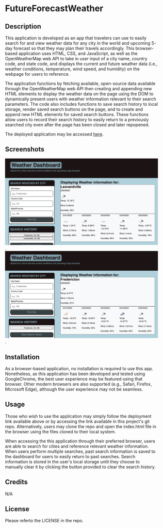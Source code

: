 # FutureForecastWeather

## Description

This application is developed as an app that travelers can use to easily search for and view weather data for any city in the world and upcoming 5-day forecast so that they may plan their travels accordingly. This browser-based application uses HTML, CSS, and JavaScript, as well as the OpenWeatherMap web API to take in user input of a city name, country code, and state code, and displays the current and future weather data (i.e., weather conditions, temperature, wind speed, and humidity) on the webpage for users to reference.

The application functions by fetching available, open-source data available through the OpenWeatherMap web API then creating and appending new HTML elements to display the weather data on the page using the DOM to dynamically present users with weather information relevant to their search parameters. The code also includes functions to save search history to local storage, render saved search buttons on the page, and to create and append new HTML elements for saved search buttons. These functions allow users to record their search history to easily return to a previously searched city even after the page has been closed and later repopened.

The deployed application may be accessed [here](https://pilotguide9897.github.io/FutureForecastWeather/).

## Screenshots

![Login](https://github.com/Pilotguide9897/FutureForecastWeather/blob/main/assets/Forecast%20App%20Screenshots/Screenshot%201.png).
![Login](https://github.com/Pilotguide9897/FutureForecastWeather/blob/main/assets/Forecast%20App%20Screenshots/Screenshot%202.png).

## Installation

As a browser-based application, no installation is required to use this app. Nonetheless, as this application has been developed and tested using GoogleChrome, the best user experience may be featured using that browser. Other modern browsers are also supported (e.g., Safari, Firefox, Microsoft Edge), although the user experience may not be seamless. 

## Usage

Those who wish to use the application may simply follow the deployment link available above or by accessing the link available in this project's git repo. Alternatively, users may clone the repo and open the index.html file in the browser using the files cloned to their local system.

When accessing the this application through their preferred browser, users are able to search for cities and reference relevant weather information. When users perform multiple searches, past search information is saved to the dashboard for users to easily return to past searches. Search information is stored in the user's local storage until they choose to manually clear it by clicking the button provided to clear the search history. 

## Credits

N/A

## License

Please referto the LICENSE in the repo.
